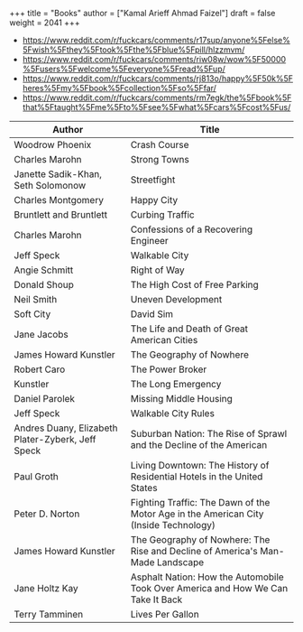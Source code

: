 +++
title = "Books"
author = ["Kamal Arieff Ahmad Faizel"]
draft = false
weight = 2041
+++

-   <https://www.reddit.com/r/fuckcars/comments/r17sup/anyone%5Felse%5Fwish%5Fthey%5Ftook%5Fthe%5Fblue%5Fpill/hlzzmvm/>
-   <https://www.reddit.com/r/fuckcars/comments/riw08w/wow%5F50000%5Fusers%5Fwelcome%5Feveryone%5Fread%5Fup/>
-   <https://www.reddit.com/r/fuckcars/comments/rj813o/happy%5F50k%5Fheres%5Fmy%5Fbook%5Fcollection%5Fso%5Ffar/>
-   <https://www.reddit.com/r/fuckcars/comments/rm7egk/the%5Fbook%5Fthat%5Ftaught%5Fme%5Fto%5Fsee%5Fwhat%5Fcars%5Fcost%5Fus/>

| Author                                            | Title                                                                                |
|---------------------------------------------------|--------------------------------------------------------------------------------------|
| Woodrow Phoenix                                   | Crash Course                                                                         |
| Charles Marohn                                    | Strong Towns                                                                         |
| Janette Sadik-Khan, Seth Solomonow                | Streetfight                                                                          |
| Charles Montgomery                                | Happy City                                                                           |
| Bruntlett and Bruntlett                           | Curbing Traffic                                                                      |
| Charles Marohn                                    | Confessions of a Recovering Engineer                                                 |
| Jeff Speck                                        | Walkable City                                                                        |
| Angie Schmitt                                     | Right of Way                                                                         |
| Donald Shoup                                      | The High Cost of Free Parking                                                        |
| Neil Smith                                        | Uneven Development                                                                   |
| Soft City                                         | David Sim                                                                            |
| Jane Jacobs                                       | The Life and Death of Great American Cities                                          |
| James Howard Kunstler                             | The Geography of Nowhere                                                             |
| Robert Caro                                       | The Power Broker                                                                     |
| Kunstler                                          | The Long Emergency                                                                   |
| Daniel Parolek                                    | Missing Middle Housing                                                               |
| Jeff Speck                                        | Walkable City Rules                                                                  |
| Andres Duany, Elizabeth Plater-Zyberk, Jeff Speck | Suburban Nation: The Rise of Sprawl and the Decline of the American                  |
| Paul Groth                                        | Living Downtown: The History of Residential Hotels in the United States              |
| Peter D. Norton                                   | Fighting Traffic: The Dawn of the Motor Age in the American City (Inside Technology) |
| James Howard Kunstler                             | The Geography of Nowhere: The Rise and Decline of America's Man-Made Landscape       |
| Jane Holtz Kay                                    | Asphalt Nation: How the Automobile Took Over America and How We Can Take It Back     |
| Terry Tamminen                                    | Lives Per Gallon                                                                     |
